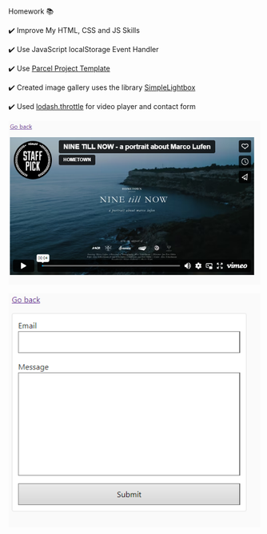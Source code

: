 Homework 📚

✔️ Improve My HTML, CSS and JS Skills

✔️ Use JavaScript localStorage Event Handler

✔️ Use [Parcel Project Template](https://github.com/goitacademy/parcel-project-template)

✔️  Created image gallery uses the library [SimpleLightbox](https://simplelightbox.com)

✔️ Used [lodash.throttle](https://www.npmjs.com/package/lodash.throttle) for video player and contact form

![first screen](https://github.com/daria-hryshchenko/Vanilla-JS-ProJects-USE-Lodash/blob/main/video-player.png)


![first screen](https://github.com/daria-hryshchenko/Vanilla-JS-ProJects-USE-Lodash/blob/main/feedback-form.png)
